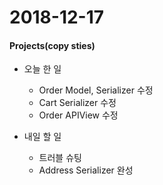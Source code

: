 # 2018-12-17
#### Projects(copy sties)
- 오늘 한 일
	- Order Model, Serializer 수정
	- Cart Serializer 수정
	- Order APIView 수정
	
- 내일 할 일
	- 트러블 슈팅
	- Address Serializer 완성